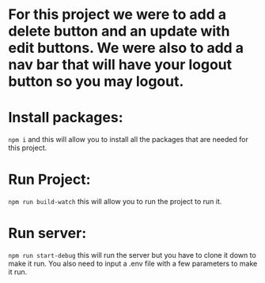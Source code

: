 # For this project we were to add a delete button and an update with edit buttons. We were also to add a nav bar that will have your logout button so you may logout.

# Install packages:
`npm i` and this will allow you to install all the packages that are needed for this project.

# Run Project:
`npm run build-watch` this will allow you to run the project to run it.

# Run server:
`npm run start-debug` this will run the server but you have to clone it down to make it run. You also need to input a .env file with a few parameters to make it run.
